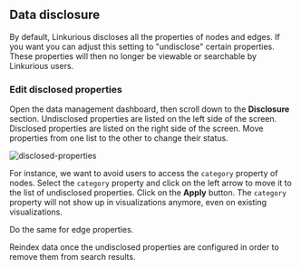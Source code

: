 ## Data disclosure

By default, Linkurious discloses all the properties of nodes and edges. If you want you can adjust this setting to "undisclose" certain properties. These properties will then no longer be viewable or searchable by Linkurious users.

### Edit disclosed properties

Open the data management dashboard, then scroll down to the **Disclosure** section. Undisclosed properties are listed on the left side of the screen. Disclosed properties are listed on the right side of the screen. Move properties from one list to the other to change their status.

![disclosed-properties](https://raw.githubusercontent.com/Linkurious/linkurious-enterprise-manual/master/screenshots/155.png)

For instance, we want to avoid users to access the `category` property of nodes. Select the `category` property and click on the left arrow to move it to the list of undisclosed properties. Click on the **Apply** button. The `category` property will not show up in visualizations anymore, even on existing visualizations. 

Do the same for edge properties.

<div class="alert alert-warning">
  Reindex data once the undisclosed properties are configured in order to remove them from search results.
</div>
